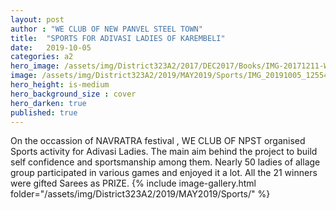 ```yaml
---
layout: post
author : "WE CLUB OF NEW PANVEL STEEL TOWN"
title:  "SPORTS FOR ADIVASI LADIES OF KAREMBELI"
date:   2019-10-05 
categories: a2
hero_image: /assets/img/District323A2/2017/DEC2017/Books/IMG-20171211-WA0015.jpg
image: /assets/img/District323A2/2019/MAY2019/Sports/IMG_20191005_125545.jpg
hero_height: is-medium
hero_background_size : cover
hero_darken: true
published: true
---
```



On the occassion of NAVRATRA festival , WE CLUB OF NPST organised Sports activity for Adivasi Ladies. The main aim behind the project to build self confidence and sportsmanship among them. Nearly 50 ladies of allage group participated in various games and enjoyed it a lot. All the 21 winners were gifted Sarees as PRIZE. 
{% include image-gallery.html folder="/assets/img/District323A2/2019/MAY2019/Sports/" %}


